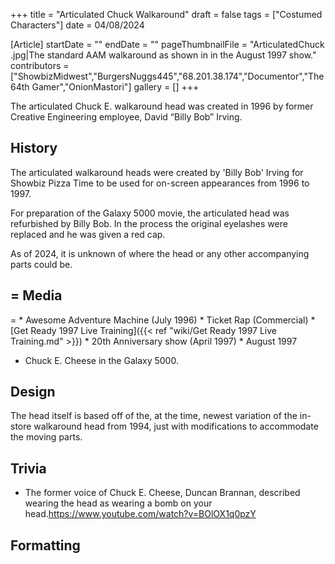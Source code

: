 +++
title = "Articulated Chuck Walkaround"
draft = false
tags = ["Costumed Characters"]
date = 04/08/2024

[Article]
startDate = ""
endDate = ""
pageThumbnailFile = "ArticulatedChuck .jpg|The standard AAM walkaround as shown in in the August 1997 show."
contributors = ["ShowbizMidwest","BurgersNuggs445","68.201.38.174","Documentor","The 64th Gamer","OnionMastori"]
gallery = []
+++


The articulated Chuck E. walkaround head was created in 1996 by former Creative Engineering employee, David “Billy Bob” Irving.

<h2> History </h2>
The articulated walkaround heads were created by 'Billy Bob' Irving for Showbiz Pizza Time to be used for on-screen appearances from 1996 to 1997. 

For preparation of the Galaxy 5000 movie, the articulated head was refurbished by Billy Bob. In the  process the original eyelashes were replaced and he was given a red cap.

As of 2024, it is unknown of where the head or any other accompanying parts could be.

<h2>= Media </h2>=
* Awesome Adventure Machine (July 1996)
* Ticket Rap (Commercial)
* [Get Ready 1997 Live Training]({{< ref "wiki/Get Ready 1997 Live Training.md" >}})
* 20th Anniversary show (April 1997)
* August 1997

* Chuck E. Cheese in the Galaxy 5000.
<h2> Design </h2>
The head itself is based off of the, at the time, newest variation of the in-store walkaround head from 1994, just with modifications to accommodate the moving parts. 



<h2> Trivia </h2>

* The former voice of Chuck E. Cheese, Duncan Brannan, described wearing the head as wearing a bomb on your head.<ref>https://www.youtube.com/watch?v=BOlOX1q0pzY</ref>

<h2> Formatting </h2>
